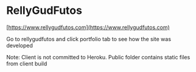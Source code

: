 ﻿# RellyGudFutos

[https://www.rellygudfutos.com](https://www.rellygudfutos.com)

Go to rellygudfutos and click portfolio tab to see how the site was developed

Note: Client is not committed to Heroku. Public folder contains static files from client build

